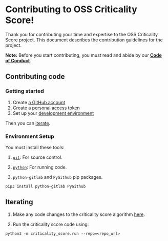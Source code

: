 # Contributing to OSS Criticality Score!

Thank you for contributing your time and expertise to the OSS Criticality Score project.
This document describes the contribution guidelines for the project.

**Note:** Before you start contributing, you must read and abide by our **[Code of Conduct](./CODE_OF_CONDUCT.md)**.

## Contributing code

### Getting started

1.  Create [a GitHub account](https://github.com/join)
1.  Create a [personal access token](https://docs.github.com/en/free-pro-team@latest/developers/apps/about-apps#personal-access-tokens)
1.  Set up your [development environment](#environment-setup)

Then you can [iterate](#iterating).
    
### Environment Setup

You must install these tools:

1.  [`git`](https://help.github.com/articles/set-up-git/): For source control.

1.  [`python`](https://www.python.org/downloads/): For running code.
 
1.  `python-gitlab` and `PyGithub` pip packages.

```shell
pip3 install python-gitlab PyGithub
```

## Iterating

1. Make any code changes to the criticality score algorithm
[here](https://github.com/ossf/criticality_score/tree/main/criticality_score).

1. Run the criticality score code using:

```shell
python3 -m criticality_score.run --repo=<repo_url>
```


